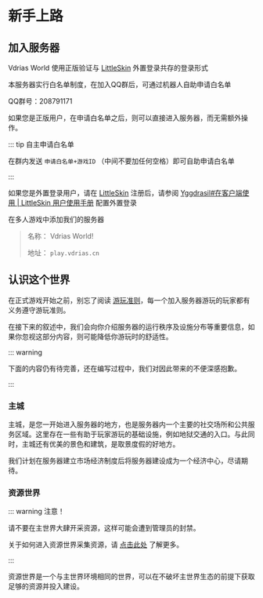 # 新手上路

## 加入服务器

Vdrias World 使用正版验证与 [LittleSkin](https://littlesk.in) 外置登录共存的登录形式

本服务器实行白名单制度，在加入QQ群后，可通过机器人自助申请白名单

QQ群号：208791171

如果您是正版用户，在申请白名单之后，则可以直接进入服务器，而无需额外操作。

::: tip 自主申请白名单

在群内发送 `申请白名单+游戏ID` （中间不要加任何空格）即可自助申请白名单

:::

如果您是外置登录用户，请在 [LittleSkin](https://littleskin.cn) 注册后，请参阅 [Yggdrasil#在客户端使用 | LittleSkin 用户使用手册](https://manual.littlesk.in/advanced/yggdrasil.html#在客户端使用) 配置外置登录

在多人游戏中添加我们的服务器

>名称：  Vdrias World!
>
>地址：  `play.vdrias.cn`

## 认识这个世界

在正式游戏开始之前，别忘了阅读 [游玩准则](/rules)，每一个加入服务器游玩的玩家都有义务遵守游玩准则。

在接下来的叙述中，我们会向你介绍服务器的运行秩序及设施分布等重要信息，如果你忽视这部分内容，则可能降低你游玩时的舒适性。

::: warning

下面的内容仍有待完善，还在编写过程中，我们对因此带来的不便深感抱歉。

:::

### 主城

主城，是您一开始进入服务器的地方，也是服务器内一个主要的社交场所和公共服务区域。这里存在一些有助于玩家游玩的基础设施，例如地狱交通的入口。与此同时，主城还有优美的景色和建筑，是取景度假的好地方。

我们计划在服务器建立市场经济制度后将服务器建设成为一个经济中心，尽请期待。

### 资源世界

::: warning 注意！

请不要在主世界大肆开采资源，这样可能会遭到管理员的封禁。

关于如何进入资源世界采集资源，请 [点击此处](/command#前往资源世界) 了解更多。

:::

资源世界是一个与主世界环境相同的世界，可以在不破坏主世界生态的前提下获取足够的资源并投入建设。
